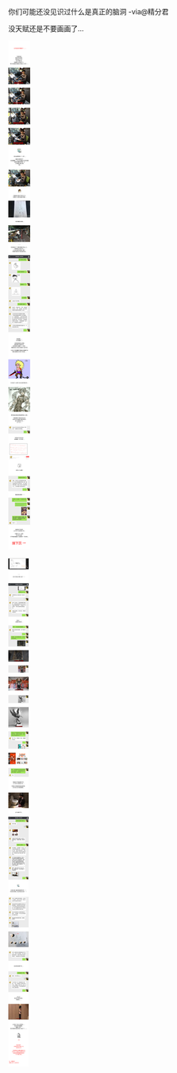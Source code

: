 你们可能还没见识过什么是真正的脑洞  -via@精分君

没天赋还是不要画画了...

![5b5170533c324b31ac1b338e8e98e2dc.jpg](https://raw.githubusercontent.com/wxlzmt/cdn1/master/ext/qw/groups/30114/5b5170533c324b31ac1b338e8e98e2dc.jpg)

![174b8629d77742d688715fa89c5242ec.jpg](https://raw.githubusercontent.com/wxlzmt/cdn1/master/ext/qw/groups/30114/174b8629d77742d688715fa89c5242ec.jpg)
